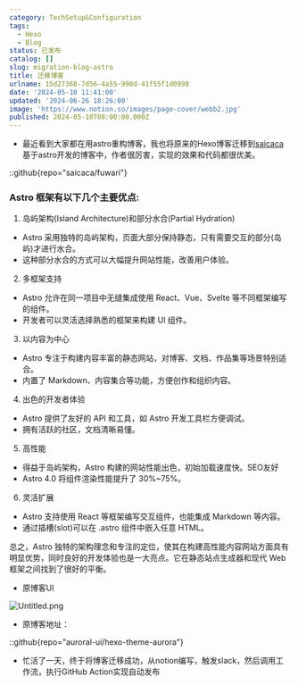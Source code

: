 ```yaml
---
category: TechSetup&Configuration
tags:
  - Hexo
  - Blog
status: 已发布
catalog: []
slug: migration-blog-astro
title: 迁移博客
urlname: 15d27368-7d56-4a55-998d-41f55f1d0998
date: '2024-05-10 11:41:00'
updated: '2024-06-26 18:26:00'
image: 'https://www.notion.so/images/page-cover/webb2.jpg'
published: 2024-05-10T08:00:00.000Z
---
```

- 最近看到大家都在用astro重构博客，我也将原来的Hexo博客迁移到[saicaca](https://github.com/saicaca/fuwari)基于astro开发的博客中，作者很厉害，实现的效果和代码都很优美。

::github{repo="saicaca/fuwari"}


### Astro 框架有以下几个主要优点:



1. 岛屿架构(Island Architecture)和部分水合(Partial Hydration)
- Astro 采用独特的岛屿架构，页面大部分保持静态，只有需要交互的部分(岛屿)才进行水合。
- 这种部分水合的方式可以大幅提升网站性能，改善用户体验。

2. 多框架支持
- Astro 允许在同一项目中无缝集成使用 React、Vue、Svelte 等不同框架编写的组件。
- 开发者可以灵活选择熟悉的框架来构建 UI 组件。

3. 以内容为中心
- Astro 专注于构建内容丰富的静态网站，对博客、文档、作品集等场景特别适合。
- 内置了 Markdown、内容集合等功能，方便创作和组织内容。

4. 出色的开发者体验
- Astro 提供了友好的 API 和工具，如 Astro 开发工具栏方便调试。
- 拥有活跃的社区，文档清晰易懂。

5. 高性能
- 得益于岛屿架构，Astro 构建的网站性能出色，初始加载速度快。SEO友好
- Astro 4.0 将组件渲染性能提升了 30%~75%。

6. 灵活扩展
- Astro 支持使用 React 等框架编写交互组件，也能集成 Markdown 等内容。
- 通过插槽(slot)可以在 .astro 组件中嵌入任意 HTML。

总之，Astro 独特的架构理念和专注的定位，使其在构建高性能内容网站方面具有明显优势，同时良好的开发体验也是一大亮点。它在静态站点生成器和现代 Web 框架之间找到了很好的平衡。

- 原博客UI

![Untitled.png](https://prod-files-secure.s3.us-west-2.amazonaws.com/5d24fe63-e567-4804-86f9-9fdc62e13082/3d59c350-432a-4fb6-a08f-0638fef2026e/Untitled.png?X-Amz-Algorithm=AWS4-HMAC-SHA256&X-Amz-Content-Sha256=UNSIGNED-PAYLOAD&X-Amz-Credential=ASIAZI2LB46642QT44WN%2F20250319%2Fus-west-2%2Fs3%2Faws4_request&X-Amz-Date=20250319T053805Z&X-Amz-Expires=3600&X-Amz-Security-Token=IQoJb3JpZ2luX2VjEBYaCXVzLXdlc3QtMiJIMEYCIQCOnyT7eDt2EQO%2BeqXYBFB4pq9SILA5pTn0xABFMCF3RQIhAJm2nd7OIc3dBIwoFWV05q2Wm4w%2BZTSfCDhEv5OADoTRKv8DCG8QABoMNjM3NDIzMTgzODA1Igw6lbxiWVWOJd0e9L4q3AN1wRj5qgvH3NSHo2ryrRdrj4I9dLbfx7ZdQ45ASOe2J1NEBxdeDMFs%2BIZ2T55d7ukQJ75%2FHA0YeAP%2BQ6un1JkgScD20zYhh6bmfCcbfJOHlAwDlTHpQTLekTjyekTpxY%2BrqhOwvRRNw%2BO4a1o0MNgLOnFWJDFfjQOLnEyNnvoSjnLIbGYiXro8B%2FNdP7PxNa8gQsGjXAOvo5JJYHrBEJFqWVuhhjK4dg19OlZ0fmToiOikR7pkOOTzQDiUCTI%2BAodunNPxNI6FGeQ0GSyaljds0gAoEiZ4PJWGpXz0OGcAEoZ0K5eAxrJOqm6sxnVxYrROhlInA7n6WUJ%2BCl5R0A61SwDiZ8FBinxmxZIRZn2GRePqq8n1lZXsloqKi8av72nt1Vc%2FrKLVIzK5WcRkG9htgh02zD%2BbyCkCUcvgTznTlBF2cbPv7EsCub%2B0K%2BbNNreYnTBqQ6Vgki21WkKfBprQha9J6jTNWFZOLmaC9SXIiSZIk2KZ3m2ja%2FVJ5Tj28BAzkpCWcyulThdqmxyC9V8PZQxXbOlbOrSPjI3f0OanhAADPQ3xTSDcXvqAPCEoDcRBHLo4uBEtIMUcWFNXfFaP8v2FLHY04%2BEx1jb2EAfZeWGG8IY3WQlyrt1sijCHr%2Bm%2BBjqkAUdFs3yn%2FLhpwKTqfXiGmtnyaF9Y0X6yP%2FmCks%2FExlScM2Ks9y5lqlc6WG9RJ86xXi%2BRotW8ZDBYP6NTPk7s5OydoV1I%2B3t2LPHCuL2OPJBvJx2ZGbGlrLT9BOKekyyVxMeOBknA5hc3JyNuj9dGX9OOhQClYWOg1otSRCBOczOXQW%2BD3aSbqf1e%2FtKWMrEZZRg%2B2ahla9eZ0lknLjYAqaTRq2xS&X-Amz-Signature=86c0abb2434137e3482e622362175b4aebf588ed4ee2f2c417d59c9d219f5c33&X-Amz-SignedHeaders=host&x-id=GetObject)

- 原博客地址：

::github{repo="auroral-ui/hexo-theme-aurora"}

- 忙活了一天，终于将博客迁移成功，从notion编写，触发slack，然后调用工作流，执行GitHub Action实现自动发布
